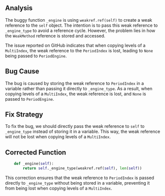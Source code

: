 ## Analysis
The buggy function `_engine` is using `weakref.ref(self)` to create a weak reference to the `self` object. The intention is to pass this weak reference to `_engine_type` to avoid a reference cycle. However, the problem lies in how the `WeakMethod` reference is stored and accessed. 

The issue reported on GitHub indicates that when copying levels of a `MultiIndex`, the weak reference to the `PeriodIndex` is lost, leading to `None` being passed to `PeriodEngine`.

## Bug Cause
The bug is caused by storing the weak reference to `PeriodIndex` in a variable rather than passing it directly to `_engine_type`. As a result, when copying levels of a `MultiIndex`, the weak reference is lost, and `None` is passed to `PeriodEngine`.

## Fix Strategy
To fix the bug, we should directly pass the weak reference to `self` to `_engine_type` instead of storing it in a variable. This way, the weak reference will not be lost when copying levels of a `MultiIndex`.

## Corrected Function
```python
    def _engine(self):
        return self._engine_type(weakref.ref(self), len(self))
``` 

This correction ensures that the weak reference to `PeriodIndex` is passed directly to `_engine_type` without being stored in a variable, preventing it from being lost when copying levels of a `MultiIndex`.